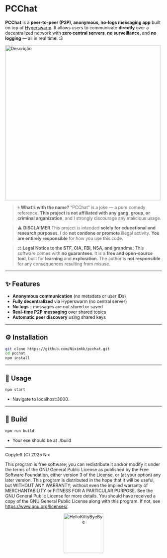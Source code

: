 # PCChat

**PCChat** is a **peer-to-peer (P2P), anonymous, no-logs messaging app** built on top of [Hyperswarm](https://github.com/holepunchto/hyperswarm).
It allows users to communicate **directly** over a decentralized network with **zero central servers**, **no surveillance**, and **no logging** — all in real time! :3

<img src="https://github.com/user-attachments/assets/ae9b288b-ddb2-48a9-8e09-0d51e5962139" alt="Descrição" width="500"/>

> 🌀 **What’s with the name?**
> “PCChat” is a joke — a pure comedy reference.
> **This project is not affiliated with any gang, group, or criminal organization**, and I strongly discourage any malicious usage.

> ⚠️ **DISCLAIMER**
> This project is intended **solely for educational and research purposes**.
> I do **not condone or promote** illegal activity.
> **You are entirely responsible** for how you use this code.

> ⚖️ **Legal Notice to the STF, CIA, FBI, NSA, and grandma:**
> This software comes with **no guarantees**.
> It is a **free and open-source tool**, built for **learning** and **exploration**.
> The author is **not responsible** for any consequences resulting from misuse.

---

## ✨ Features

* **Anonymous communication** (no metadata or user IDs)
* **Fully decentralized** via Hyperswarm (no central server)
* **No logs** - messages are not stored or saved
* **Real-time P2P messaging** over shared topics
* **Automatic peer discovery** using shared keys

---

## ⚙️ Installation

```bash
git clone https://github.com/Niximkk/pcchat.git
cd pcchat
npm install
```

---

## 🚀 Usage
```bash
npm start
```

- Navigate to localhost:3000.

---

## 🧱 Build

```bash
npm run build
```
- Your exe should be at ./build

---

Copyleft (C) 2025 Nix

This program is free software; you can redistribute it and/or modify it under the terms of the GNU General Public License as published by the Free Software Foundation, either version 3 of the License, or (at your option) any later version.
This program is distributed in the hope that it will be useful, but WITHOUT ANY WARRANTY; without even the implied warranty of MERCHANTABILITY or FITNESS FOR A PARTICULAR PURPOSE. See the GNU General Public License for more details.
You should have received a copy of the GNU General Public License along with this program. If not, see <https://www.gnu.org/licenses/>.


<p align="center">
  <a href="https://emoji.gg/emoji/5349-hellokittybyebye">
    <img src="https://cdn3.emoji.gg/emojis/5349-hellokittybyebye.png" width="128px" height="128px" alt="HelloKittyByeBye">
  </a>
</p>